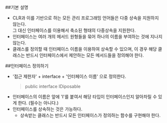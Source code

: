 
##기본 설명
- CLR과 이를 기반으로 하는 모든 관리 프로그래밍 언어들은 다중 상속을 지원하지 않는다.<br>그 대신 인터페이스를 이용해서 축소된 형태의 다중상속을 지원한다. 
- 인터페이스는 여러 개의 메서드 원형들을 묶어 하나의 이름을 부여하는 것에 지나지 않는다. 
- 클래스를 정의할 때 인터페이스 이름을 이용하여 상속할 수 있으며, 이 경우 해당 클래스는 반드시 인터페이스에서 제안하는 모든 메서드들을 정의해야 한다. 
 
##인터페이스 정의하기
- '접근 제한자' + interface + '인터페이스 이름' 으로 정의한다. 
    >public interface IDiposable
- 인터페이스의 이름은 앞에 'I'를 붙여서 해당 타입이 인터페이스인지 알아차릴 수 있게 한다. (필수는 아니다.)
- 인터페이스를 상속하는 것은 가능하다.
    - 상속받는 클래스는 반드시 모든 인터페이스가 정의하는 함수를 구현해야 한다.  